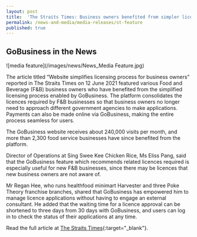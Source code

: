 ```yaml
---
layout: post
title:  'The Straits Times: Business owners benefited from simpler licensing via GoBusiness'
permalink: /news-and-media/media-releases/st-feature
published: true
---
```


## GoBusiness in the News

![media feature](/images/news/News_Media Feature.jpg)

The article titled “Website simplifies licensing process for business owners” reported in The Straits Times on 12 June 2021 featured various Food and Beverage (F&B) business owners who have benefited from the simplified licensing process enabled by GoBusiness. 
The platform consolidates the licences required by F&B businesses so that business owners no longer need to approach different government agencies to make applications. Payments can also be made online via GoBusiness, making the entire process seamless for users. 

The GoBusiness website receives about 240,000 visits per month, and more than 2,300 food service businesses have since benefited from the platform.  

Director of Operations at Sing Swee Kee Chicken Rice, Ms Eliss Pang, said that the GoBusiness feature which recommends related licences required is especially useful for new F&B businesses, since there may be licences that new business owners are not aware of. 

Mr Regan Hee, who runs healthfood minimart Harvester and three Poke Theory franchise branches, shared that GoBusiness has empowered him to manage licence applications without having to engage an external consultant. He added that the waiting time for a licence approval can be shortened to three days from 30 days with GoBusiness, and users can log in to check the status of their applications at any time.

Read the full article at [The Straits Times](https://www.straitstimes.com/business/website-simplifies-licensing-process-for-business-owners){:target="_blank"}.


